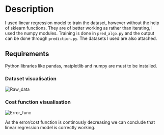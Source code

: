 # Description
I used linear regression model to train the dataset, however without the help of sklearn functions. 
They are of better working as rather than iterating, I used the numpy modules. Training is done in `pred_algo.py`
and the output can be done through `prediction.py`. The datasets I used are also attached.

## Requirements
Python libraries like pandas, matplotlib and numpy are must to be installed.

### Dataset visualisation
![Raw_data](https://user-images.githubusercontent.com/56446640/84468188-d57f0080-ac9b-11ea-9319-978ab63f46b0.png)

### Cost function visualisation
![Error_func](https://user-images.githubusercontent.com/56446640/84468250-fcd5cd80-ac9b-11ea-9617-2d376d71f40f.png)


As the error/cost function is continously decreasing we can conclude that linear regression model is correctly working.
